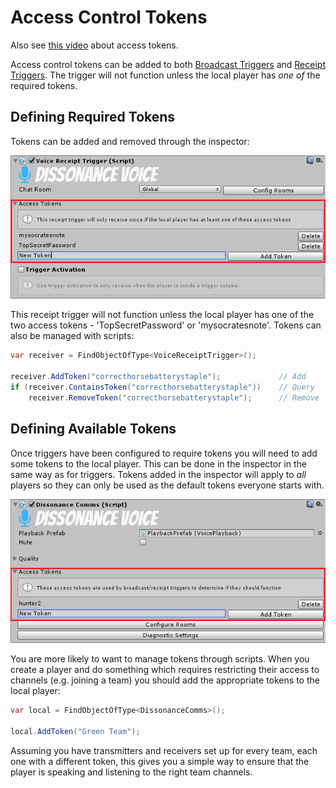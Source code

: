 # Access Control Tokens

Also see [this video](https://youtu.be/HXMYDbuLwVI?t=250) about access tokens.

Access control tokens can be added to both [Broadcast Triggers](../Reference/Components/Voice-Broadcast-Trigger.md) and [Receipt Triggers](../Reference/Components/Voice-Receipt-Trigger.md). The trigger will not function unless the local player has *one of* the required tokens.

## Defining Required Tokens

Tokens can be added and removed through the inspector:

![Receipt Trigger](../images/VoiceReceiptTrigger_Tokens.png)

This receipt trigger will not function unless the local player has one of the two access tokens - 'TopSecretPassword' or 'mysocratesnote'. Tokens can also be managed with scripts:

```csharp
var receiver = FindObjectOfType<VoiceReceiptTrigger>();

receiver.AddToken("correcthorsebatterystaple");             // Add
if (receiver.ContainsToken("correcthorsebatterystaple"))    // Query
    receiver.RemoveToken("correcthorsebatterystaple");      // Remove
```

## Defining Available Tokens

Once triggers have been configured to require tokens you will need to add some tokens to the local player. This can be done in the inspector in the same way as for triggers. Tokens added in the inspector will apply to *all* players so they can only be used as the default tokens everyone starts with.

![Receipt Trigger](../images/DissonanceComms_Tokens.png)

You are more likely to want to manage tokens through scripts. When you create a player and do something which requires restricting their access to channels (e.g. joining a team) you should add the appropriate tokens to the local player:

```csharp
var local = FindObjectOfType<DissonanceComms>();

local.AddToken("Green Team");
```

Assuming you have transmitters and receivers set up for every team, each one with a different token, this gives you a simple way to ensure that the player is speaking and listening to the right team channels.